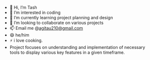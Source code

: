- 👋 Hi, I’m Tash
- 👀 I’m interested in coding
- 🌱 I’m currently learning project planning and design
- 💞️ I’m looking to collaborate on various projects
- 📫 Email me @agitau210@gmail.com
- 😄 he/him
- ⚡ i love cooking.
- Project focuses on understanding and implementation of necessary tools to display various key features in a given timeframe.

<!---
Ta-sh254/Ta-sh254 is a ✨ special ✨ repository because its `README.md` (this file) appears on your GitHub profile.
You can click the Preview link to take a look at your changes.
--->
